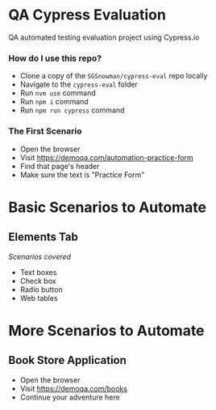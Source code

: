 # QA Cypress Evaluation
QA automated testing evaluation project using Cypress.io

### How do I use this repo?

- Clone a copy of the `SGSnowman/cypress-eval` repo locally
- Navigate to the `cypress-eval` folder
- Run `nvm use` command
- Run `npm i` command
- Run `npm run cypress` command

### The First Scenario

- Open the browser
- Visit https://demoqa.com/automation-practice-form
- Find that page's header
- Make sure the text is "Practice Form"

# Basic Scenarios to Automate


## Elements Tab
*Scenarios covered*
- Text boxes
- Check box
- Radio button
- Web tables
# More Scenarios to Automate

## Book Store Application


- Open the browser
- Visit https://demoqa.com/books
- Continue your adventure here






